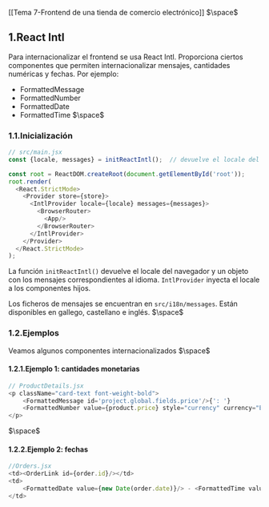 [[Tema 7-Frontend de una tienda de comercio electrónico]]
$\space$
## 1.React Intl
Para internacionalizar el frontend se usa React Intl. Proporciona ciertos componentes que permiten internacionalizar mensajes, cantidades numéricas y fechas. Por ejemplo:
+ FormattedMessage
+ FormattedNumber
+ FormattedDate
+ FormattedTime
$\space$
### 1.1.Inicialización

```javascript
// src/main.jsx
const {locale, messages} = initReactIntl();  // devuelve el locale del navegador y un objeto con los mensajes correspondientes

const root = ReactDOM.createRoot(document.getElementById('root'));
root.render(
  <React.StrictMode>
    <Provider store={store}>
      <IntlProvider locale={locale} messages={messages}>
        <BrowserRouter>
          <App/>
        </BrowserRouter>
      </IntlProvider>
    </Provider>
  </React.StrictMode>
);
```

La función `initReactIntl()` devuelve el locale del navegador y un objeto con los mensajes correspondientes al idioma. `IntlProvider` inyecta el locale a los componentes hijos.

Los ficheros de mensajes se encuentran en `src/i18n/messages`. Están disponibles en gallego, castellano e inglés.
$\space$
### 1.2.Ejemplos
Veamos algunos componentes internacionalizados
$\space$
#### 1.2.1.Ejemplo 1: cantidades monetarias

```javascript
// ProductDetails.jsx
<p className="card-text font-weight-bold">  
    <FormattedMessage id='project.global.fields.price'/>{': '}  
    <FormattedNumber value={product.price} style="currency" currency="EUR"/>  
</p>
```
$\space$
#### 1.2.2.Ejemplo 2: fechas

```javascript
//Orders.jsx
<td><OrderLink id={order.id}/></td>  
<td>  
    <FormattedDate value={new Date(order.date)}/> - <FormattedTime value={new Date(order.date)}/>  
</td>
```
